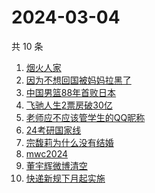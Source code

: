 # 2024-03-04

共 10 条

<!-- BEGIN ZHIHUSEARCH -->
<!-- 最后更新时间 Mon Mar 04 2024 04:12:05 GMT+0800 (China Standard Time) -->
1. [烟火人家](https://www.zhihu.com/search?q=烟火人家)
1. [因为不想回国被妈妈拉黑了](https://www.zhihu.com/search?q=因为不想回国被妈妈拉黑了)
1. [中国男篮88年首败日本](https://www.zhihu.com/search?q=中国男篮88年首败日本)
1. [飞驰人生2票房破30亿](https://www.zhihu.com/search?q=飞驰人生2票房破30亿)
1. [老师应不应该管学生的QQ昵称](https://www.zhihu.com/search?q=老师应不应该管学生的QQ昵称)
1. [24考研国家线](https://www.zhihu.com/search?q=24考研国家线)
1. [宗馥莉为什么没有结婚](https://www.zhihu.com/search?q=宗馥莉为什么没有结婚)
1. [mwc2024](https://www.zhihu.com/search?q=mwc2024)
1. [董宇辉微博清空](https://www.zhihu.com/search?q=董宇辉微博清空)
1. [快递新规下月起实施](https://www.zhihu.com/search?q=快递新规下月起实施)
<!-- END ZHIHUSEARCH -->
